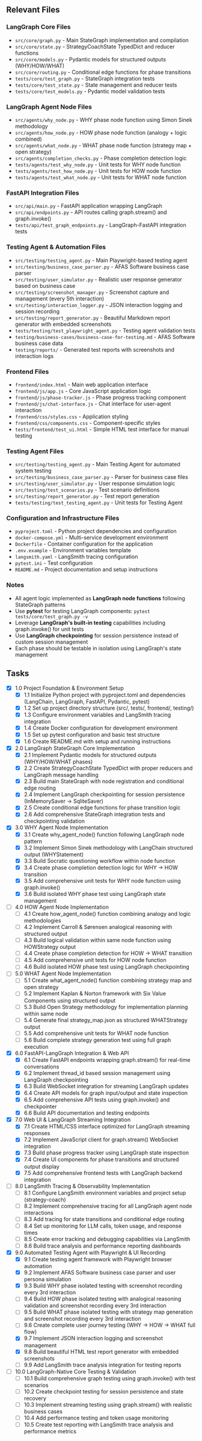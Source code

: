 ## Relevant Files

### LangGraph Core Files
- `src/core/graph.py` - Main StateGraph implementation and compilation
- `src/core/state.py` - StrategyCoachState TypedDict and reducer functions  
- `src/core/models.py` - Pydantic models for structured outputs (WHY/HOW/WHAT)
- `src/core/routing.py` - Conditional edge functions for phase transitions
- `tests/core/test_graph.py` - StateGraph integration tests
- `tests/core/test_state.py` - State management and reducer tests
- `tests/core/test_models.py` - Pydantic model validation tests

### LangGraph Agent Node Files
- `src/agents/why_node.py` - WHY phase node function using Simon Sinek methodology
- `src/agents/how_node.py` - HOW phase node function (analogy + logic combined)
- `src/agents/what_node.py` - WHAT phase node function (strategy map + open strategy)
- `src/agents/completion_checks.py` - Phase completion detection logic
- `tests/agents/test_why_node.py` - Unit tests for WHY node function
- `tests/agents/test_how_node.py` - Unit tests for HOW node function  
- `tests/agents/test_what_node.py` - Unit tests for WHAT node function

### FastAPI Integration Files
- `src/api/main.py` - FastAPI application wrapping LangGraph
- `src/api/endpoints.py` - API routes calling graph.stream() and graph.invoke()
- `tests/api/test_graph_endpoints.py` - LangGraph-FastAPI integration tests

### Testing Agent & Automation Files
- `src/testing/testing_agent.py` - Main Playwright-based testing agent
- `src/testing/business_case_parser.py` - AFAS Software business case parser
- `src/testing/user_simulator.py` - Realistic user response generator based on business case
- `src/testing/screenshot_manager.py` - Screenshot capture and management (every 5th interaction)
- `src/testing/interaction_logger.py` - JSON interaction logging and session recording
- `src/testing/report_generator.py` - Beautiful Markdown report generator with embedded screenshots
- `tests/testing/test_playwright_agent.py` - Testing agent validation tests
- `testing/business-cases/business-case-for-testing.md` - AFAS Software business case data
- `testing/reports/` - Generated test reports with screenshots and interaction logs

### Frontend Files
- `frontend/index.html` - Main web application interface
- `frontend/js/app.js` - Core JavaScript application logic
- `frontend/js/phase-tracker.js` - Phase progress tracking component
- `frontend/js/chat-interface.js` - Chat interface for user-agent interaction
- `frontend/css/styles.css` - Application styling
- `frontend/css/components.css` - Component-specific styles
- `tests/frontend/test_ui.html` - Simple HTML test interface for manual testing

### Testing Agent Files
- `src/testing/testing_agent.py` - Main Testing Agent for automated system testing
- `src/testing/business_case_parser.py` - Parser for business case files
- `src/testing/user_simulator.py` - User response simulation logic
- `src/testing/test_scenarios.py` - Test scenario definitions
- `src/testing/report_generator.py` - Test report generation
- `tests/testing/test_testing_agent.py` - Unit tests for Testing Agent

### Configuration and Infrastructure Files
- `pyproject.toml` - Python project dependencies and configuration
- `docker-compose.yml` - Multi-service development environment
- `Dockerfile` - Container configuration for the application
- `.env.example` - Environment variables template
- `langsmith.yaml` - LangSmith tracing configuration
- `pytest.ini` - Test configuration
- `README.md` - Project documentation and setup instructions

### Notes

- All agent logic implemented as **LangGraph node functions** following StateGraph patterns
- Use **pytest** for testing LangGraph components: `pytest tests/core/test_graph.py -v`
- Leverage **LangGraph's built-in testing** capabilities including graph.invoke() for unit tests
- Use **LangGraph checkpointing** for session persistence instead of custom session management
- Each phase should be testable in isolation using LangGraph's state management

## Tasks

- [x] 1.0 Project Foundation & Environment Setup
  - [x] 1.1 Initialize Python project with pyproject.toml and dependencies (LangChain, LangGraph, FastAPI, Pydantic, pytest)
  - [x] 1.2 Set up project directory structure (src/, tests/, frontend/, testing/)
  - [x] 1.3 Configure environment variables and LangSmith tracing integration
  - [x] 1.4 Create Docker configuration for development environment
  - [x] 1.5 Set up pytest configuration and basic test structure
  - [x] 1.6 Create README.md with setup and running instructions

- [x] 2.0 LangGraph StateGraph Core Implementation
  - [x] 2.1 Implement Pydantic models for structured outputs (WHY/HOW/WHAT phases)
  - [x] 2.2 Create StrategyCoachState TypedDict with proper reducers and LangGraph message handling
  - [x] 2.3 Build main StateGraph with node registration and conditional edge routing
  - [x] 2.4 Implement LangGraph checkpointing for session persistence (InMemorySaver → SqliteSaver)
  - [x] 2.5 Create conditional edge functions for phase transition logic
  - [x] 2.6 Add comprehensive StateGraph integration tests and checkpointing validation

- [x] 3.0 WHY Agent Node Implementation  
  - [x] 3.1 Create why_agent_node() function following LangGraph node pattern
  - [x] 3.2 Implement Simon Sinek methodology with LangChain structured output (WHYStatement)
  - [x] 3.3 Build Socratic questioning workflow within node function
  - [x] 3.4 Create phase completion detection logic for WHY → HOW transition
  - [x] 3.5 Add comprehensive unit tests for WHY node function using graph.invoke()
  - [x] 3.6 Build isolated WHY phase test using LangGraph state management

- [ ] 4.0 HOW Agent Node Implementation
  - [ ] 4.1 Create how_agent_node() function combining analogy and logic methodologies
  - [ ] 4.2 Implement Carroll & Sørensen analogical reasoning with structured output
  - [ ] 4.3 Build logical validation within same node function using HOWStrategy output
  - [ ] 4.4 Create phase completion detection for HOW → WHAT transition
  - [ ] 4.5 Add comprehensive unit tests for HOW node function
  - [ ] 4.6 Build isolated HOW phase test using LangGraph checkpointing

- [ ] 5.0 WHAT Agent Node Implementation
  - [ ] 5.1 Create what_agent_node() function combining strategy map and open strategy
  - [ ] 5.2 Implement Kaplan & Norton framework with Six Value Components using structured output
  - [ ] 5.3 Build Open Strategy methodology for implementation planning within same node
  - [ ] 5.4 Generate final strategy_map.json as structured WHATStrategy output
  - [ ] 5.5 Add comprehensive unit tests for WHAT node function
  - [ ] 5.6 Build complete strategy generation test using full graph execution

- [x] 6.0 FastAPI-LangGraph Integration & Web API
  - [x] 6.1 Create FastAPI endpoints wrapping graph.stream() for real-time conversations
  - [x] 6.2 Implement thread_id based session management using LangGraph checkpointing
  - [x] 6.3 Build WebSocket integration for streaming LangGraph updates
  - [x] 6.4 Create API models for graph input/output and state inspection
  - [x] 6.5 Add comprehensive API tests using graph.invoke() and checkpointer
  - [x] 6.6 Build API documentation and testing endpoints

- [x] 7.0 Web UI & LangGraph Streaming Integration
  - [x] 7.1 Create HTML/CSS interface optimized for LangGraph streaming responses
  - [x] 7.2 Implement JavaScript client for graph.stream() WebSocket integration
  - [x] 7.3 Build phase progress tracker using LangGraph state inspection
  - [x] 7.4 Create UI components for phase transitions and structured output display
  - [x] 7.5 Add comprehensive frontend tests with LangGraph backend integration

- [ ] 8.0 LangSmith Tracing & Observability Implementation
  - [ ] 8.1 Configure LangSmith environment variables and project setup (strategy-coach)
  - [ ] 8.2 Implement comprehensive tracing for all LangGraph agent node interactions
  - [ ] 8.3 Add tracing for state transitions and conditional edge routing
  - [ ] 8.4 Set up monitoring for LLM calls, token usage, and response times
  - [ ] 8.5 Create error tracking and debugging capabilities via LangSmith
  - [ ] 8.6 Build trace analysis and performance reporting dashboards

- [x] 9.0 Automated Testing Agent with Playwright & UI Recording
  - [x] 9.1 Create testing agent framework with Playwright browser automation
  - [x] 9.2 Implement AFAS Software business case parser and user persona simulation
  - [x] 9.3 Build WHY phase isolated testing with screenshot recording every 3rd interaction
  - [ ] 9.4 Build HOW phase isolated testing with analogical reasoning validation and screenshot recording every 3rd interaction
  - [ ] 9.5 Build WHAT phase isolated testing with strategy map generation and screenshot recording every 3rd interaction
  - [ ] 9.6 Create complete user journey testing (WHY → HOW → WHAT full flow)
  - [x] 9.7 Implement JSON interaction logging and screenshot management
  - [x] 9.8 Build beautiful HTML test report generator with embedded screenshots
  - [ ] 9.9 Add LangSmith trace analysis integration for testing reports

- [ ] 10.0 LangGraph-Native Core Testing & Validation
  - [ ] 10.1 Build comprehensive graph testing using graph.invoke() with test scenarios
  - [ ] 10.2 Create checkpoint testing for session persistence and state recovery
  - [ ] 10.3 Implement streaming testing using graph.stream() with realistic business cases
  - [ ] 10.4 Add performance testing and token usage monitoring
  - [ ] 10.5 Create test reporting with LangSmith trace analysis and performance metrics